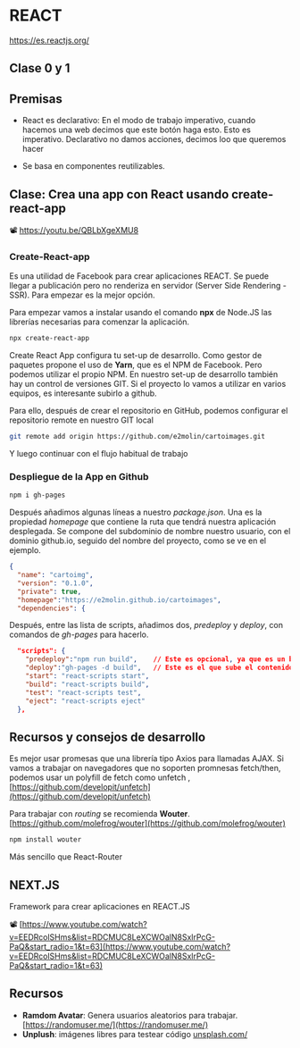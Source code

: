 # REACT

https://es.reactjs.org/

## Clase 0 y 1


## Premisas

*  React es declarativo: En el modo de trabajo imperativo, cuando hacemos una web decimos que este botón haga esto. Esto es imperativo. Declarativo no damos acciones, decimos loo que queremos hacer

* Se basa en componentes reutilizables.


## Clase: Crea una app con React usando create-react-app

📽 https://youtu.be/QBLbXgeXMU8

### Create-React-app

Es una utilidad de Facebook para crear aplicaciones REACT. Se puede llegar a publicación pero no renderiza en servidor (Server Side Rendering - SSR). Para empezar es la mejor opción.

Para empezar vamos a instalar usando el comando **npx** de Node.JS las librerías necesarias para comenzar la aplicación.

```bash
npx create-react-app
```

Create React App configura tu set-up de desarrollo. Como gestor de paquetes propone el uso de **Yarn**, que es el NPM de Facebook. Pero podemos utilizar el propio NPM. En nuestro set-up de desarrollo también hay un control de versiones GIT. Si el proyecto lo vamos a utilizar en varios equipos, es interesante subirlo a github.

Para ello, después de crear el repositorio en GitHub, podemos configurar el repositorio remote en nuestro GIT local

```bash
git remote add origin https://github.com/e2molin/cartoimages.git
```

Y luego continuar con el flujo habitual de trabajo

### Despliegue de la App en Github

```bash
npm i gh-pages
```

Después añadimos algunas líneas a nuestro *package.json*. Una es la propiedad *homepage* que contiene la ruta que tendrá nuestra aplicación desplegada. Se compone del subdominio de nombre nuestro usuario, con el dominio github.io, seguido del nombre del proyecto, como se ve en el ejemplo.

```json
{
  "name": "cartoimg",
  "version": "0.1.0",
  "private": true,
  "homepage":"https://e2molin.github.io/cartoimages",
  "dependencies": {
```

Después, entre las lista de scripts, añadimos dos, *predeploy* y *deploy*, con comandos de *gh-pages* para hacerlo.

```json
  "scripts": {
    "predeploy":"npm run build",    // Este es opcional, ya que es un build mondo y lirondo
    "deploy":"gh-pages -d build",   // Este es el que sube el contenido de la carpeta a github.io
    "start": "react-scripts start",
    "build": "react-scripts build",
    "test": "react-scripts test",
    "eject": "react-scripts eject"
  },
```

## Recursos y consejos de desarrollo

Es mejor usar promesas que una librería tipo Axios para llamadas AJAX. Si vamos a trabajar on navegadores que no soporten promnesas fetch/then, podemos usar un polyfill de fetch como unfetch , [https://github.com/developit/unfetch](https://github.com/developit/unfetch)

Para trabajar con *routing* se recomienda **Wouter**.
[https://github.com/molefrog/wouter](https://github.com/molefrog/wouter)

```bash
npm install wouter
```
Más sencillo que React-Router

## NEXT.JS

Framework para crear aplicaciones en REACT.JS

📽 [https://www.youtube.com/watch?v=EEDRcolSHms&list=RDCMUC8LeXCWOalN8SxlrPcG-PaQ&start_radio=1&t=63](https://www.youtube.com/watch?v=EEDRcolSHms&list=RDCMUC8LeXCWOalN8SxlrPcG-PaQ&start_radio=1&t=63)

## Recursos

* **Ramdom Avatar**: Genera usuarios aleatorios para trabajar. [https://randomuser.me/](https://randomuser.me/)
* **Unplush**: imágenes libres para testear código [unsplash.com/](https://unsplash.com/)
